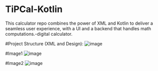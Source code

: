 # TiPCal-Kotlin
This calculator repo combines the power of XML and Kotlin to deliver a seamless user experience, with a  UI and a  backend that  handles  math computations.-digital calculator.

#Project Structure (XML and Design):
![image](https://github.com/Sajithrajan03/TiPCal-Kotlin/assets/93327106/0c4ea252-e70f-42a6-baa7-f3d16c86d3d5)

#Image1
![image](https://github.com/Sajithrajan03/TiPCal-Kotlin/assets/93327106/7a89b3cb-23fe-4da8-8e68-5a69d879946e)

#Image2
![image](https://github.com/Sajithrajan03/TiPCal-Kotlin/assets/93327106/fd4cd145-fc45-46a8-a6ba-a8dd52216e8f)


